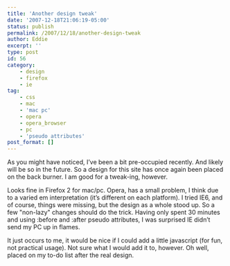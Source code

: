 ```yaml
---
title: 'Another design tweak'
date: '2007-12-18T21:06:19-05:00'
status: publish
permalink: /2007/12/18/another-design-tweak
author: Eddie
excerpt: ''
type: post
id: 56
category:
    - design
    - firefox
    - ie
tag:
    - css
    - mac
    - 'mac pc'
    - opera
    - opera_browser
    - pc
    - 'pseudo attributes'
post_format: []
---
```

As you might have noticed, I’ve been a bit pre-occupied recently. And likely will be so in the future. So a design for this site has once again been placed on the back burner. I am good for a tweak-ing, however.

Looks fine in Firefox 2 for mac/pc. Opera, has a small problem, I think due to a varied em interpretation (it’s different on each platform). I tried IE6, and of course, things were missing, but the design as a whole stood up. So a few "non-lazy" changes should do the trick. Having only spent 30 minutes and using :before and :after pseudo attributes, I was surprised IE didn’t send my PC up in flames.

It just occurs to me, it would be nice if I could add a little javascript (for fun, not practical usage). Not sure what I would add it to, however. Oh well, placed on my to-do list after the real design.
